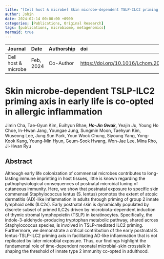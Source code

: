 ```yaml
---
title: "[Cell host & microbe] Skin microbe-dependent TSLP-ILC2 priming axis in early life is co-opted in allergic inflammation"
author: Johin
date: 2024-02-14 00:00:00 +0900
categories: [Publications, Original Research]
tags: [publications, microbiome, metagenomics]
mermaid: true
---
```



| Journal  | Date      | Authorship   | doi                      |
|:---------|:----------|:-------------|:----------------------|
| Cell host & microbe | Feb, 2024 | Co-Author | <https://doi.org/10.1016/j.chom.2023.12.006> |

# Skin microbe-dependent TSLP-ILC2 priming axis in early life is co-opted in allergic inflammation  
Jimin Cha, Tae-Gyun Kim, Euihyun Bhae, ***Ho-Jin Gwak***, Yeajin Ju, Young Ho Choe, In-Hwan Jang, Youngae Jung, Sungmin Moon, Taehyun Kim, Wuseong Lee, Jung Sun Park, Youn Wook Chung, Siyoung Yang, Yong-Kook Kang, Young-Min Hyun, Geum-Sook Hwang, Won-Jae Lee, Mina Rho, Ji-Hwan Ryu

## Abstract

Although early life colonization of commensal microbes contributes to long-lasting immune imprinting in host tissues, little is known regarding the pathophysiological consequences of postnatal microbial tuning of cutaneous immunity. Here, we show that postnatal exposure to specific skin commensal Staphylococcus lentus (S. lentus) promotes the extent of atopic dermatitis (AD)-like inflammation in adults through priming of group 2 innate lymphoid cells (ILC2s). Early postnatal skin is dynamically populated by discrete subset of primed ILC2s driven by microbiota-dependent induction of thymic stromal lymphopoietin (TSLP) in keratinocytes. Specifically, the indole-3-aldehyde-producing tryptophan metabolic pathway, shared across Staphylococcus species, is involved in TSLP-mediated ILC2 priming. Furthermore, we demonstrate a critical contribution of the early postnatal S. lentus-TSLP-ILC2 priming axis in facilitating AD-like inflammation that is not replicated by later microbial exposure. Thus, our findings highlight the fundamental role of time-dependent neonatal microbial-skin crosstalk in shaping the threshold of innate type 2 immunity co-opted in adulthood.